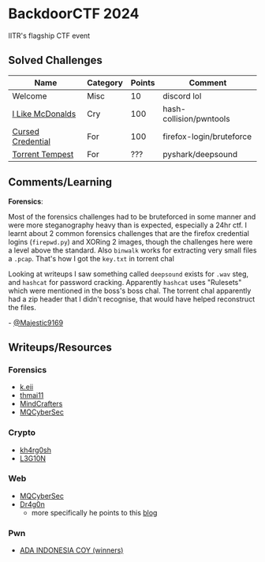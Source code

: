 # BackdoorCTF 2024

IITR's flagship CTF event

## Solved Challenges

| Name | Category | Points | Comment
| --- | --- | --- | --- 
| Welcome | Misc | 10 | discord lol
| [I Like McDonalds](./cry/mcd/) | Cry | 100 | hash-collision/pwntools
| [Cursed Credential](./for/cursed_credentials/) | For | 100 | firefox-login/bruteforce
| [Torrent Tempest](./for/torrent/) | For | ??? | pyshark/deepsound

## Comments/Learning

**Forensics**: 

Most of the forensics challenges had to be bruteforced in some manner and were more
steganography heavy than is expected, especially a 24hr ctf. I learnt about 2 common
forensics challenges that are the firefox credential logins (`firepwd.py`) and XORing 2 images, though
the challenges here were a level above the standard. Also `binwalk` works for extracting very small files 
a `.pcap`. That's how I got the `key.txt` in torrent chal

Looking at writeups I saw something called `deepsound` exists for `.wav` steg, and `hashcat` for password cracking. 
Apparently `hashcat` uses "Rulesets" which were mentioned in the boss's boss chal.
The torrent chal apparently had a zip header that I didn't recognise, that would have helped
reconstruct the files.

\- [@Majestic9169](https://github.com/Majestic9169)

## Writeups/Resources

### Forensics

- [k.eii](https://1keii.vercel.app/posts/backdoor-ctf-2024/)
- [thmai11](https://github.com/thmai11/writeups/tree/main/backdoorctf)
- [MindCrafters](https://kerszl.github.io/hacking/walkthrough/ctf/ctf-backdoorctf-torrent/)
- [MQCyberSec](https://seall.dev/posts/backdoorctf2024)

### Crypto

- [kh4rg0sh](https://github.com/kh4rg0sh/kh4rg0sh.github.io)
- [L3G10N](https://discord.com/channels/916568950375059476/916693278701781103/1320760127741231186)

### Web 

- [MQCyberSec](https://seall.dev/posts/backdoorctf2024)
- [Dr4g0n](https://discord.com/channels/916568950375059476/916693363045072906/1320763741163229184)
  - more specifically he points to this [blog](https://blog.huli.tw/2024/09/07/en/idek-ctf-2024-iframe/)

### Pwn

- [ADA INDONESIA COY (winners)](https://hyggehalcyon.gitbook.io/page/ctfs/2024/backdoorctf)


